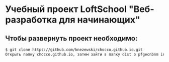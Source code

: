 # Учебный проект LoftSchool "Веб-разработка для начинающих"



##  Чтобы развернуть проект необходимо:
```sh
$ git clone https://github.com/knezewski/chocco.github.io.git
Открыть папку chocco.github.io, затем зайти в папку dist b pfgecnbnm index.html.
```

